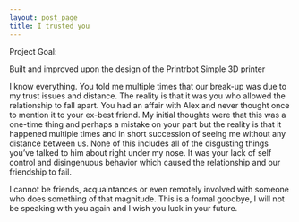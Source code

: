 ```yaml
---
layout: post_page
title: I trusted you
---
```


Project Goal:

Built and improved upon the design of the Printrbot Simple 3D printer 

I know everything. You told me multiple times that our break-up was due to my trust issues and distance. The reality is that it was you who allowed the relationship to fall apart. You had an affair with Alex and never thought once to mention it to your ex-best friend. My initial thoughts were that this was a one-time thing and perhaps a mistake on your part but the reality is that it happened multiple times and in short succession of seeing me without any distance between us. None of this includes all of the disgusting things you’ve talked to him about right under my nose. It was your lack of self control and disingenuous behavior which caused the relationship and our friendship to fail. 

I cannot be friends, acquaintances or even remotely involved with someone who does something of that magnitude. This is a formal goodbye, I will not be speaking with you again and I wish you luck in your future.
